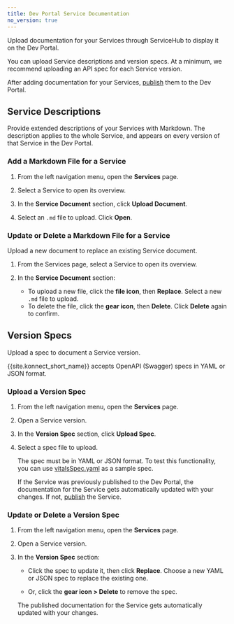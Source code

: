 ```yaml
---
title: Dev Portal Service Documentation
no_version: true
---
```


Upload documentation for your Services through ServiceHub to display it
on the Dev Portal.

You can upload Service descriptions and version specs. At a minimum, we
recommend uploading an API spec for each Service version.

After adding documentation for your Services,
[publish](/konnect/legacy/servicehub/dev-portal/publish) them to the Dev Portal.

## Service Descriptions

Provide extended descriptions of your Services with Markdown. The
description applies to the whole Service, and appears on every version of that
Service in the Dev Portal.

### Add a Markdown File for a Service

1. From the left navigation menu, open the **Services** page.

2. Select a Service to open its overview.

3. In the **Service Document** section, click **Upload Document**.

3. Select an `.md` file to upload. Click **Open**.

### Update or Delete a Markdown File for a Service

Upload a new document to replace an existing Service document.

1. From the Services page, select a Service to open its overview.

2. In the **Service Document** section:
    * To upload a new file, click the **file icon**, then
    **Replace**. Select a new `.md` file to upload.
    * To delete the file, click the **gear icon**, then **Delete**.
    Click **Delete** again to confirm.

## Version Specs

Upload a spec to document a Service version.

{{site.konnect_short_name}} accepts OpenAPI (Swagger) specs in YAML or JSON
format.

### Upload a Version Spec

1. From the left navigation menu, open the **Services** page.

2. Open a Service version.

3. In the **Version Spec** section, click **Upload Spec**.

4. Select a spec file to upload.

    The spec must be in YAML or JSON format. To test this functionality, you
    can use [vitalsSpec.yaml](/konnect/legacy/vitalsSpec.yaml) as a sample spec.

    If the Service was previously published to the Dev Portal, the documentation
    for the Service gets automatically updated with your changes. If not,
    [publish](/konnect/legacy/servicehub/dev-portal/publish) the Service.

### Update or Delete a Version Spec

1. From the left navigation menu, open the **Services** page.

2. Open a Service version.

3. In the **Version Spec** section:

    * Click the spec to update it, then click **Replace**. Choose a new YAML or
    JSON spec to replace the existing one.

    * Or, click the **gear icon > Delete**  to remove the spec.

    The published documentation for the Service gets automatically updated with
    your changes.
